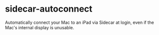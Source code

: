 # sidecar-autoconnect
Automatically connect your Mac to an iPad via Sidecar at login, even if the Mac's internal display is unusable.
